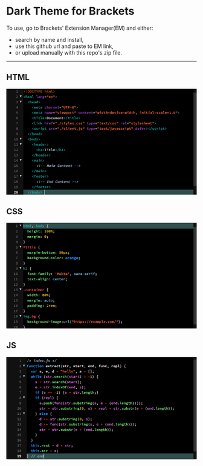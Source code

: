 Dark Theme for Brackets
==============================

To use, go to Brackets' Extension Manager(EM) and either:
- search by name and install,
- use this github url and paste to EM link,
- or upload manually with this repo's zip file.

---

## HTML
![HTML Screenshot](./screenshots/dark-html.png)

## CSS
![CSS Screenshot](./screenshots/dark-css.png)

## JS
![JS Screenshot](./screenshots/dark-js.png)
